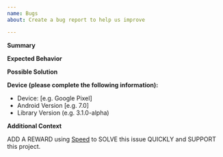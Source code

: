 ```yaml
---
name: Bugs
about: Create a bug report to help us improve

---
```


<!---
BEFORE YOU SUBMIT please read the following:

Please search open/closed issues before submitting since someone might have asked the same thing before!

If you have a support request or question please submit them on StackOverflow:
  https://stackoverflow.com/questions/tagged/mpandroidchart
using the tags `android` & `mpandroidchart`

Please also look at the CONTRIBUTING file before opening an issue:
  https://github.com/Billiardball/graph-sample-code-android/blob/master/CONTRIBUTING.md

Issues on GitHub are only related to problems with MPAndroidChart itself and we cannot answer
support questions here. We will close your issue without a response.
-->

**Summary**
<!-- A clear and concise description of what the bug is. -->

**Expected Behavior**
<!-- A clear and concise description of what you expected to happen. -->

**Possible Solution**
<!-- Not required, but suggest a fix/ reason for the bug, -->
<!-- or ideas how to implement the addition or change -->

**Device (please complete the following information):**
 - Device: [e.g. Google Pixel]
 - Android Version [e.g. 7.0]
 - Library Version (e.g. 3.1.0-alpha)

**Additional Context**
<!-- Add any other context about the problem here.
If you have source code demonstrating this bug, create a Gist:
  https://help.github.com/articles/creating-gists/
and link to it here. -->

ADD A REWARD using [Speed](speedoss.com) to SOLVE this issue QUICKLY and SUPPORT this project.
